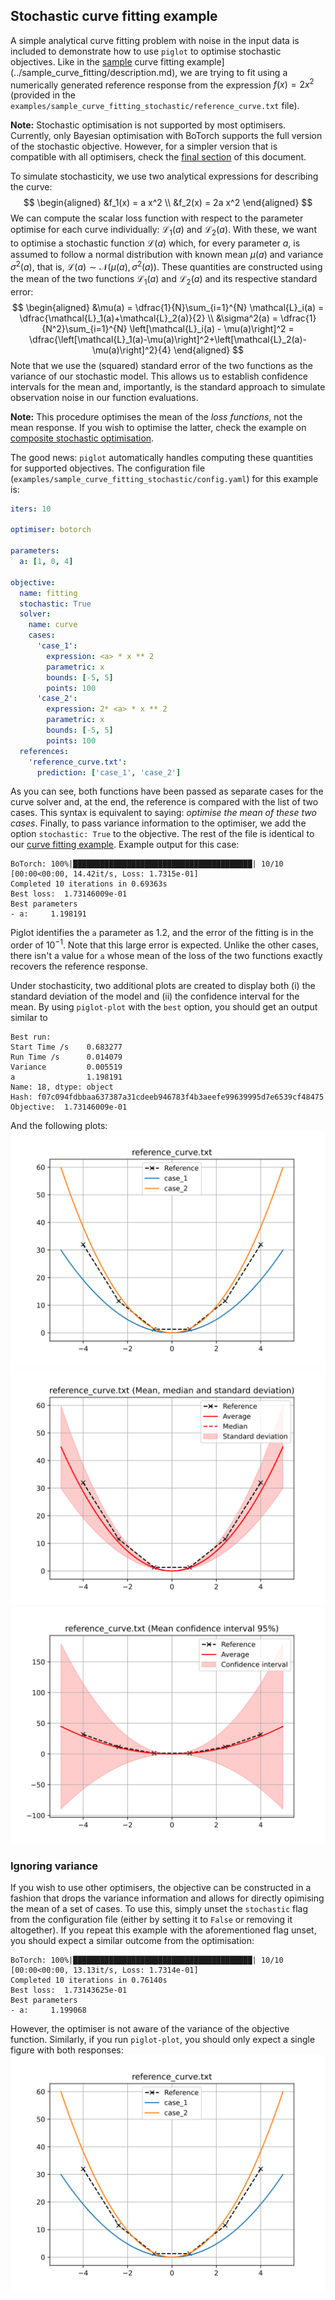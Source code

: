 ## Stochastic curve fitting example

A simple analytical curve fitting problem with noise in the input data is included to demonstrate how to use `piglot` to optimise stochastic objectives.
Like in the [sample](../sample_curve_fitting/description.md) curve fitting example](../sample_curve_fitting/description.md), we are trying to fit using a numerically generated reference response from the expression $f(x) = 2 x^2$ (provided in the `examples/sample_curve_fitting_stochastic/reference_curve.txt` file).

**Note:** Stochastic optimisation is not supported by most optimisers.
Currently, only Bayesian optimisation with BoTorch supports the full version of the stochastic objective.
However, for a simpler version that is compatible with all optimisers, check the [final section](#ignoring-variance) of this document.

To simulate stochasticity, we use two analytical expressions for describing the curve:
$$
\begin{aligned}
&f_1(x) = a x^2 \\
&f_2(x) = 2a x^2
\end{aligned}
$$
We can compute the scalar loss function with respect to the parameter optimise for each curve individually: $\mathcal{L}_1(a)$ and $\mathcal{L}_2(a)$.
With these, we want to optimise a stochastic function $\mathcal{L}(a)$ which, for every parameter $a$, is assumed to follow a normal distribution with known mean $\mu(a)$ and variance $\sigma^2(a)$, that is, $\mathcal{L}(a) \sim \mathcal{N}\left(\mu(a), \sigma^2(a)\right)$.
These quantities are constructed using the mean of the two functions $\mathcal{L}_1(a)$ and $\mathcal{L}_2(a)$ and its respective standard error:
$$
\begin{aligned}
&\mu(a) = \dfrac{1}{N}\sum_{i=1}^{N} \mathcal{L}_i(a) = \dfrac{\mathcal{L}_1(a)+\mathcal{L}_2(a)}{2} \\
&\sigma^2(a) = \dfrac{1}{N^2}\sum_{i=1}^{N} \left[\mathcal{L}_i(a) - \mu(a)\right]^2 = \dfrac{\left[\mathcal{L}_1(a)-\mu(a)\right]^2+\left[\mathcal{L}_2(a)-\mu(a)\right]^2}{4}
\end{aligned}
$$
Note that we use the (squared) standard error of the two functions as the variance of our stochastic model.
This allows us to establish confidence intervals for the mean and, importantly, is the standard approach to simulate observation noise in our function evaluations.

**Note:** This procedure optimises the mean of the *loss functions*, not the mean response. If you wish to optimise the latter, check the example on [composite stochastic optimisation](../sample_curve_fitting_stochastic_composite/description.md).

The good news: `piglot` automatically handles computing these quantities for supported objectives.
The configuration file (`examples/sample_curve_fitting_stochastic/config.yaml`) for this example is:
```yaml
iters: 10

optimiser: botorch

parameters:
  a: [1, 0, 4]

objective:
  name: fitting
  stochastic: True
  solver:
    name: curve
    cases:
      'case_1':
        expression: <a> * x ** 2
        parametric: x
        bounds: [-5, 5]
        points: 100
      'case_2':
        expression: 2* <a> * x ** 2
        parametric: x
        bounds: [-5, 5]
        points: 100
  references:
    'reference_curve.txt':
      prediction: ['case_1', 'case_2']
```
As you can see, both functions have been passed as separate cases for the curve solver and, at the end, the reference is compared with the list of two cases.
This syntax is equivalent to saying: *optimise the mean of these two cases*.
Finally, to pass variance information to the optimiser, we add the option `stochastic: True` to the objective.
The rest of the file is identical to our [curve fitting example](examples/sample_curve_fitting/description.md).
Example output for this case:
```
BoTorch: 100%|████████████████████████████████████████| 10/10 [00:00<00:00, 14.42it/s, Loss: 1.7315e-01]
Completed 10 iterations in 0.69363s
Best loss:  1.73146009e-01
Best parameters
- a:     1.198191
```
Piglot identifies the `a` parameter as 1.2, and the error of the fitting is in the order of $10^{-1}$.
Note that this large error is expected.
Unlike the other cases, there isn't a value for `a` whose mean of the loss of the two functions exactly recovers the reference response.

Under stochasticity, two additional plots are created to display both (i) the standard deviation of the model and (ii) the confidence interval for the mean.
By using `piglot-plot` with the `best` option, you should get an output similar to
```
Best run:
Start Time /s    0.683277
Run Time /s      0.014079
Variance         0.005519
a                1.198191
Name: 18, dtype: object
Hash: f07c094fdbbaa637387a31cdeeb946783f4b3aeefe99639995d7e6539cf48475
Objective:  1.73146009e-01
```
And the following plots:
![Best case plot, with the individual responses](../../docs/source/simple_stochastic_example/best_0.svg)
![Best case plot, with mean, median and standard deviation](../../docs/source/simple_stochastic_example/best_1.svg)
![Best case plot, with the confidence interval for the mean](../../docs/source/simple_stochastic_example/best_2.svg)


### Ignoring variance

If you wish to use other optimisers, the objective can be constructed in a fashion that drops the variance information and allows for directly opimising the mean of a set of cases.
To use this, simply unset the `stochastic` flag from the configuration file (either by setting it to `False` or removing it altogether).
If you repeat this example with the aforementioned flag unset, you should expect a similar outcome from the optimisation:
```
BoTorch: 100%|████████████████████████████████████████| 10/10 [00:00<00:00, 13.13it/s, Loss: 1.7314e-01]
Completed 10 iterations in 0.76140s
Best loss:  1.73143625e-01
Best parameters
- a:     1.199068
```
However, the optimiser is not aware of the variance of the objective function.
Similarly, if you run `piglot-plot`, you should only expect a single figure with both responses:
![Best case plot, with the individual responses](../../docs/source/simple_stochastic_example/best_0.svg)
